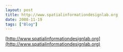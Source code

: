 ```yaml
---
layout: post
title: http://www.spatialinformationdesignlab.org
date: 2008-11-19
tags: ["Blog"]
---
```


[http://www.spatialinformationdesignlab.org](http://www.spatialinformationdesignlab.org)